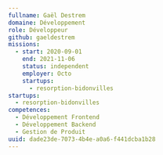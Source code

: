 ```yaml
---
fullname: Gaël Destrem
domaine: Développement
role: Développeur
github: gaeldestrem
missions:
  - start: 2020-09-01
    end: 2021-11-06
    status: independent
    employer: Octo
    startups:
      - resorption-bidonvilles
startups:
  - resorption-bidonvilles
competences:
  - Développement Frontend
  - Développement Backend
  - Gestion de Produit
uuid: dade23de-7073-4b4e-a0a6-f441dcba1b28
---
```

